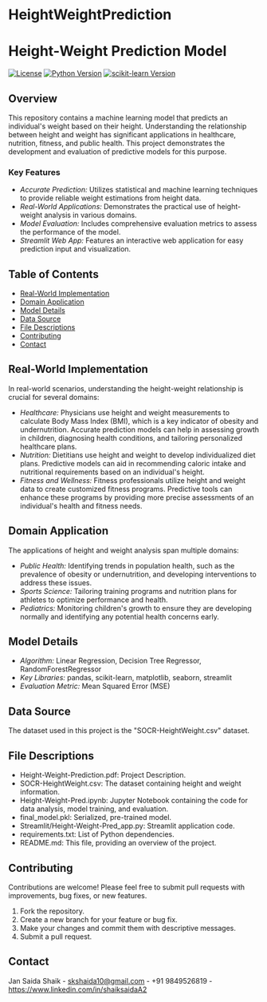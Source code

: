 # HeightWeightPrediction

# Height-Weight Prediction Model

[![License](https://img.shields.io/badge/License-MIT-blue.svg)](LICENSE)
[![Python Version](https://img.shields.io/badge/Python-3.7+-blue.svg)](https://www.python.org/downloads/)
[![scikit-learn Version](https://img.shields.io/badge/scikit--learn-1.0+-orange.svg)](https://scikit-learn.org/stable/install.html)
<!-- Add any other relevant badges, e.g., for code quality, testing status, etc. -->

## Overview

This repository contains a machine learning model that predicts an individual's weight based on their height.  Understanding the relationship between height and weight has significant applications in healthcare, nutrition, fitness, and public health. This project demonstrates the development and evaluation of predictive models for this purpose.

### Key Features

*   *Accurate Prediction:* Utilizes statistical and machine learning techniques to provide reliable weight estimations from height data.
*   *Real-World Applications:*  Demonstrates the practical use of height-weight analysis in various domains.
*   *Model Evaluation:* Includes comprehensive evaluation metrics to assess the performance of the model.
*   *Streamlit Web App:* Features an interactive web application for easy prediction input and visualization.

## Table of Contents

*   [Real-World Implementation](#real-world-implementation)
*   [Domain Application](#domain-application)
*   [Model Details](#model-details)
*   [Data Source](#data-source)
*   [File Descriptions](#file-descriptions)
*   [Contributing](#contributing)
*   [Contact](#contact)

## Real-World Implementation

In real-world scenarios, understanding the height-weight relationship is crucial for several domains:

*   *Healthcare:* Physicians use height and weight measurements to calculate Body Mass Index (BMI), which is a key indicator of obesity and undernutrition. Accurate prediction models can help in assessing growth in children, diagnosing health conditions, and tailoring personalized healthcare plans.
*   *Nutrition:* Dietitians use height and weight to develop individualized diet plans. Predictive models can aid in recommending caloric intake and nutritional requirements based on an individual's height.
*   *Fitness and Wellness:* Fitness professionals utilize height and weight data to create customized fitness programs. Predictive tools can enhance these programs by providing more precise assessments of an individual's health and fitness needs.

## Domain Application

The applications of height and weight analysis span multiple domains:

*   *Public Health:* Identifying trends in population health, such as the prevalence of obesity or undernutrition, and developing interventions to address these issues.
*   *Sports Science:* Tailoring training programs and nutrition plans for athletes to optimize performance and health.
*   *Pediatrics:* Monitoring children's growth to ensure they are developing normally and identifying any potential health concerns early.

## Model Details

*   *Algorithm:* Linear Regression, Decision Tree Regressor, RandomForestRegressor
*   *Key Libraries:* pandas, scikit-learn, matplotlib, seaborn, streamlit
*   *Evaluation Metric:* Mean Squared Error (MSE)

## Data Source

The dataset used in this project is the "SOCR-HeightWeight.csv" dataset.

## File Descriptions

*   Height-Weight-Prediction.pdf: Project Description.
*   SOCR-HeightWeight.csv: The dataset containing height and weight information.
*   Height-Weight-Pred.ipynb: Jupyter Notebook containing the code for data analysis, model training, and evaluation.
*   final_model.pkl: Serialized, pre-trained model.
*   Streamlit/Height-Weight-Pred_app.py: Streamlit application code.
*   requirements.txt: List of Python dependencies.
*   README.md: This file, providing an overview of the project.

## Contributing

Contributions are welcome!  Please feel free to submit pull requests with improvements, bug fixes, or new features.

1.  Fork the repository.
2.  Create a new branch for your feature or bug fix.
3.  Make your changes and commit them with descriptive messages.
4.  Submit a pull request.


## Contact

Jan Saida Shaik - skshaida10@gmail.com - +91 9849526819 - https://www.linkedin.com/in/shaiksaidaA2

